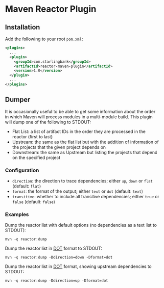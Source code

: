 # Maven Reactor Plugin

## Installation

Add the following to your root `pom.xml`:
```xml
<plugins>
  ...
  <plugin>
    <groupId>com.starlingbank</groupId>
    <artifactId>reactor-maven-plugin</artifactId>
    <version>1.0</version>
  </plugin>
  ...
</plugins>
```

## Dumper

It is occasionally useful to be able to get some information about the order in which Maven will
process modules in a multi-module build. This plugin will dump one of the following to STDOUT:

- Flat List: a list of artifact IDs in the order they are processed in the reactor (first to last)
- Upstream: the same as the flat list but with the addition of information of the projects that the
  given project depends on
- Downstream: the same as Upstream but listing the projects that depend on the specified project

### Configuration

- `direction`: the direction to trace dependencies; either `up`, `down` or `flat` (default: `flat`)
- `format`: the format of the output; either `text` or `dot` (default: `text`) 
- `transitive`: whether to include all transitive dependencies; either `true` or `false` (default: `false`)

### Examples

Dump the reactor list with default options (no dependencies as a text list to STDOUT):
```
mvn -q reactor:dump 
```

Dump the reactor list in [DOT] format to STDOUT: 
```
mvn -q reactor:dump -Ddirection=down -Dformat=dot
```

Dump the reactor list in [DOT] format, showing upstream dependencies to STDOUT:
```
mvn -q reactor:dump -Ddirection=up -Dformat=dot
```

[DOT]: https://en.wikipedia.org/wiki/DOT_(graph_description_language)